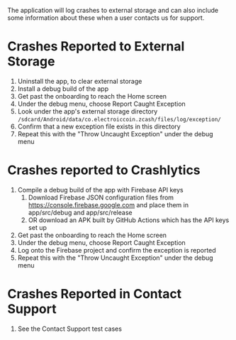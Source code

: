 The application will log crashes to external storage and can also include some information about these when a user contacts us for support.

# Crashes Reported to External Storage
1. Uninstall the app, to clear external storage
2. Install a debug build of the app
3. Get past the onboarding to reach the Home screen
4. Under the debug menu, choose Report Caught Exception
5. Look under the app's external storage directory `/sdcard/Android/data/co.electroiccoin.zcash/files/log/exception/`
6. Confirm that a new exception file exists in this directory
7. Repeat this with the "Throw Uncaught Exception" under the debug menu

# Crashes reported to Crashlytics
1. Compile a debug build of the app with Firebase API keys
    1. Download Firebase JSON configuration files from https://console.firebase.google.com and place them in app/src/debug and app/src/release
    1. OR download an APK built by GitHub Actions which has the API keys set up
1. Get past the onboarding to reach the Home screen
1. Under the debug menu, choose Report Caught Exception
1. Log onto the Firebase project and confirm the exception is reported
1. Repeat this with the "Throw Uncaught Exception" under the debug menu

# Crashes Reported in Contact Support
1. See the Contact Support test cases